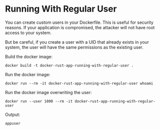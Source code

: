 # Running With Regular User

You can create custom users in your Dockerfile. This is useful for security reasons.
If your application is compromised, the attacker will not have root access to your system.

But be careful, if you create a user with a UID that already exists in your system, the
user will have the same permissions as the existing user.

Build the docker image:

```console
docker build -t docker-rust-app-running-with-regular-user .
```

Run the docker image:

```console
docker run --rm -it docker-rust-app-running-with-regular-user whoami
```

Run the docker image overwriting the user:

```console
docker run --user 1000 --rm -it docker-rust-app-running-with-regular-user
```

Output:

```console
appuser
```
